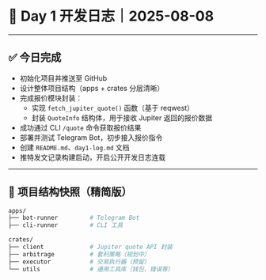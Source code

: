 # 📅 Day 1 开发日志｜2025-08-08

---

## ✅ 今日完成

- 初始化项目并推送至 GitHub
- 设计整体项目结构（apps + crates 分层清晰）
- 完成报价模块封装：
  - 实现 `fetch_jupiter_quote()` 函数（基于 reqwest）
  - 封装 `QuoteInfo` 结构体，用于接收 Jupiter 返回的报价数据
- 成功通过 CLI `/quote` 命令获取报价结果
- 部署并测试 Telegram Bot，初步接入报价指令
- 创建 `README.md`、`day1-log.md` 文档
- 推特发文记录构建启动，开启公开开发日志连载

---

## 📁 项目结构快照（精简版）

```bash
apps/
├── bot-runner         # Telegram Bot
├── cli-runner         # CLI 工具

crates/
├── client             # Jupiter quote API 封装
├── arbitrage          # 套利策略（规划中）
├── executor           # 交易执行器（预留）
└── utils              # 通用工具库（钱包、错误等）

